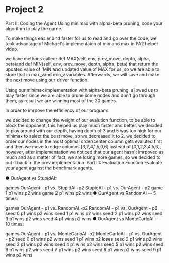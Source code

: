 # Project 2

Part II: Coding the Agent Using minimax with alpha-beta pruning, code your algorithm to play the game.

To make things easier and faster for us to read and go over the code, we took advantage of Michael's implementaion of min and max in PA2 helper video.

we have methods called: def MAX(self, env, prev_move, depth, alpha, beta)and def MIN(self, env, prev_move, depth, alpha, beta) that return the updated value of 'MIN and updated value of MAX for us, so we are able to store that in max_vand min_v variables. Afterwards, we will save and
make the next move using our driver function.

Using our minimax implementation with alpha-beta pruning, allowed us to play faster since we are able to prune some nodes and don't go through them, as result we are winning most of the 20 games.

In order to imrpove the efficiency of our program:

we decided to change the weight of our evalution function, to be able to block the opponent, this helped us play much faster and better.
we decided to play around with our depth, having depth of 3 and 5 was too high for our minimax to select the best move, so we decreased it to 2.
we decided to order our nodes in the most optimal order(center column gets evaluted first and then we move to edge columns [3,2,4,1,5,0,6] instead of [0,1,2,3,4,5,6], however, after implementation we noticed that our agent hasn't imrpoved as much and as a matter of fact, we are losing more games, so we decided to put it back to the prev implementation.
Part III: Evaluation Function Evaluate your agent against the benchmark agents.

● OurAgent vs StupidAI:

games	OurAgent - p1 vs. StupidAI -p2	StupidAI - p1 vs. OurAgent - p2
game 1	p1 wins	p2 wins
game 2	p1 wins	p2 wins
● OurAgent vs RandomAI -- 5 times:

games	OurAgent - p1 vs. RandomAI -p2	RandomAI - p1 vs. OurAgent - p2
seed 0	p1 wins	p2 wins
seed 1	p1 wins	p2 wins
seed 2	p1 wins	p2 wins
seed 3	p1 wins	p2 wins
seed 4	p1 wins	p2 wins
● OurAgent vs MonteCarloAI -- 10 times:

games	OurAgent - p1 vs. MonteCarloAI -p2	MonteCarloAI - p1 vs. OurAgent - p2
seed 0	p1 wins	p2 wins
seed 1	p1 wins	p2 loses
seed 2	p1 wins	p2 wins
seed 3	p1 wins	p2 wins
seed 4	p1 wins	p2 wins
seed 5	p1 wins	p2 wins
seed 6	p1 wins	p2 wins
seed 7	p1 wins	p2 wins
seed 8	p1 wins	p2 wins
seed 9	p1 wins	p2 wins

